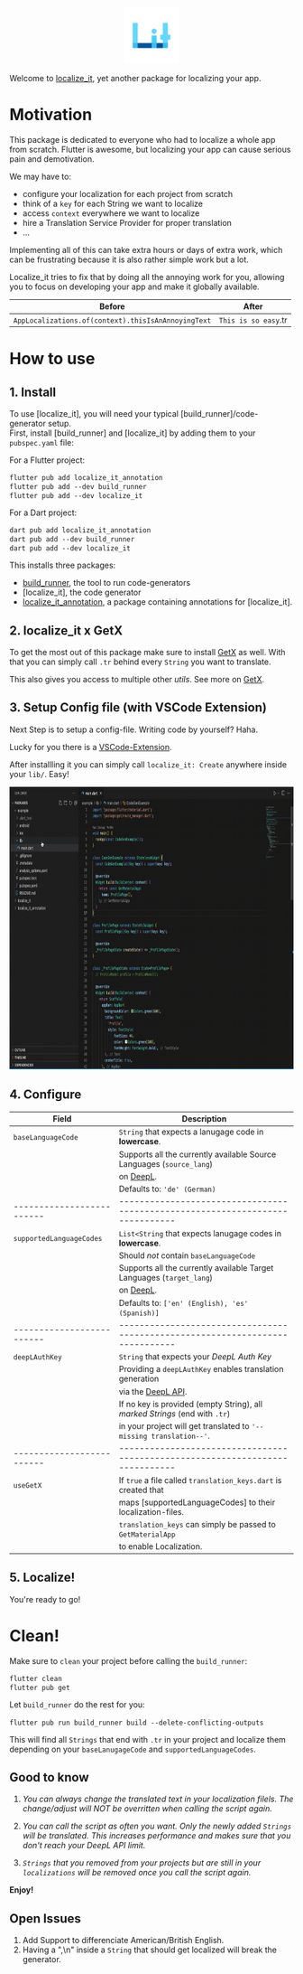 <p align="center">
<img src="https://raw.githubusercontent.com/DieGlueckswurst/localize_it/master/extensions/vscode/localize-it/assets/logo_transparent.png" height="100" alt="localize_it" />
</p>

Welcome to [localize_it](https://pub.dev/packages/localize_it), yet another package for localizing your app.

# Motivation

This package is dedicated to everyone who had to localize a whole app from scratch. 
Flutter is awesome, but localizing your app can cause serious pain and demotivation. 

We may have to:

- configure your localization for each project from scratch
- think of a `key` for each String we want to localize
- access `context` everywhere we want to localize
- hire a Translation Service Provider for proper translation 
- ...


Implementing all of this can take extra hours or days of extra work, which can be frustrating because it is also rather simple work but a lot.

Localize_it tries to fix that by doing all the annoying work for you, allowing you
to focus on developing your app and make it globally available.

| Before                                                     | After                                                                         |
| -----------------------------------------------------------| ----------------------------------------------------------------------------- |
| `AppLocalizations.of(context).thisIsAnAnnoyingText`        | `This is so easy`.tr                                                          |

# How to use

## 1. Install

To use [localize_it], you will need your typical [build_runner]/code-generator setup.\
First, install [build_runner] and [localize_it] by adding them to your `pubspec.yaml` file:

For a Flutter project:

```console
flutter pub add localize_it_annotation
flutter pub add --dev build_runner
flutter pub add --dev localize_it
```

For a Dart project:

```console
dart pub add localize_it_annotation
dart pub add --dev build_runner
dart pub add --dev localize_it
```

This installs three packages:

- [build_runner](https://pub.dev/packages/build_runner), the tool to run code-generators
- [localize_it], the code generator
- [localize_it_annotation](https://pub.dev/packages/localize_it_annotation/score), a package containing annotations for [localize_it].

## 2. localize_it x GetX

To get the most out of this package make sure to install [GetX](https://pub.dev/packages/get) as well.
With that you can simply call `.tr` behind every `String` you want to translate. 

This also gives you access to multiple other *utils*. See more on [GetX](https://pub.dev/packages/get#internationalization).

## 3. Setup Config file (with VSCode Extension)

Next Step is to setup a config-file. Writing code by yourself? Haha. 

Lucky for you there is a [VSCode-Extension](https://marketplace.visualstudio.com/items?itemName=DieGlckswurst.localize-it).

After installling it you can simply call `localize_it: Create` anywhere inside your `lib/`. Easy!

<img src="https://raw.githubusercontent.com/DieGlueckswurst/localize_it/master/extensions/vscode/localize-it/assets/lit_extension_example_video.gif" height="500" />


## 4. Configure 

| Field                     | Description                                                                   |
| ------------------------- | ----------------------------------------------------------------------------- |
| `baseLanguageCode`        | `String` that expects a lanugage code in **lowercase**.                       |
|                           | Supports all the currently available Source Languages (`source_lang`)         |
|                           | on [DeepL](https://www.deepl.com/de/docs-api/translate-text/translate-text/). |
|                           | Defaults to: `'de' (German)`                                                  |
| ------------------------- | ----------------------------------------------------------------------------- |
| `supportedLanguageCodes`  | `List<String` that expects lanugage codes in **lowercase**.                   |
|                           | Should *not* contain `baseLanguageCode`                                       |
|                           | Supports all the currently available Target Languages (`target_lang`)         |
|                           | on [DeepL](https://www.deepl.com/de/docs-api/translate-text/translate-text/). |
|                           | Defaults to: `['en' (English), 'es' (Spanish)]`                               |
| ------------------------- | ----------------------------------------------------------------------------- |
| `deepLAuthKey`            | `String` that expects your *DeepL Auth Key*                                   |
|                           | Providing a `deepLAuthKey` enables translation generation                     |
|                           | via the [DeepL API](https://www.deepl.com/de/pro-api?cta=header-pro-api/).    |
|                           | If no key is provided (empty String), all *marked Strings* (end with `.tr`)   |
|                           | in your project will get translated to `'--missing translation--'`.           |
| ------------------------- | ----------------------------------------------------------------------------- |
| `useGetX`                 | If `true` a file called `translation_keys.dart` is created that               |
|                           | maps [supportedLanguageCodes] to their localization-files.                    |
|                           | `translation_keys` can simply be passed to `GetMaterialApp`                   |
|                           | to enable Localization.                                                       |

## 5. Localize!

You're ready to go!

# Clean!

Make sure to `clean` your project before calling the `build_runner`:

```console
flutter clean
flutter pub get
```

Let `build_runner` do the rest for you:

`flutter pub run build_runner build --delete-conflicting-outputs`

This will find all `Strings` that end with `.tr` in your project and localize them depending on your `baseLanugageCode` and `supportedLanguageCodes`. 

## Good to know

1. *You can always change the translated text in your localization filels. The change/adjust will NOT be overritten when calling the script again.*

2. *You can call the script as often you want. Only the newly added `Strings` will be translated. This increases performance and makes sure that you don't reach your DeepL API limit.*

3. *`Strings` that you removed from your projects but are still in your `localizations` will be removed once you call the script again.*

**Enjoy!**


## Open Issues

1. Add Support to differenciate American/British English. 
2. Having a ",\n" inside a `String` that should get localized will break the generator.














